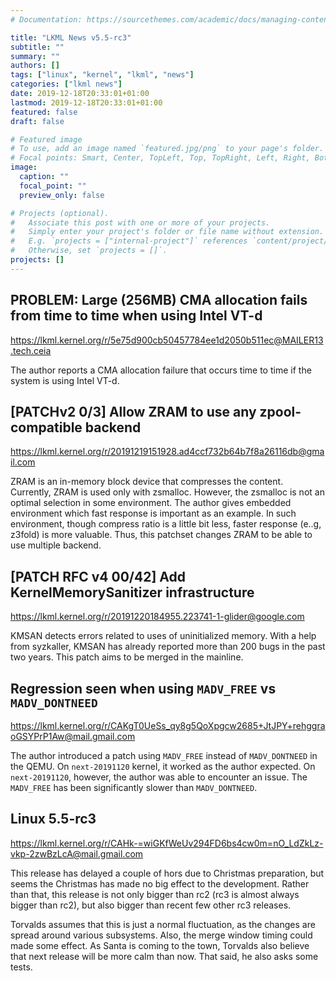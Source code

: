```yaml
---
# Documentation: https://sourcethemes.com/academic/docs/managing-content/

title: "LKML News v5.5-rc3"
subtitle: ""
summary: ""
authors: []
tags: ["linux", "kernel", "lkml", "news"]
categories: ["lkml news"]
date: 2019-12-18T20:33:01+01:00
lastmod: 2019-12-18T20:33:01+01:00
featured: false
draft: false

# Featured image
# To use, add an image named `featured.jpg/png` to your page's folder.
# Focal points: Smart, Center, TopLeft, Top, TopRight, Left, Right, BottomLeft, Bottom, BottomRight.
image:
  caption: ""
  focal_point: ""
  preview_only: false

# Projects (optional).
#   Associate this post with one or more of your projects.
#   Simply enter your project's folder or file name without extension.
#   E.g. `projects = ["internal-project"]` references `content/project/deep-learning/index.md`.
#   Otherwise, set `projects = []`.
projects: []
---
```


PROBLEM: Large (256MB) CMA allocation fails from time to time when using Intel VT-d
-----------------------------------------------------------------------------------

https://lkml.kernel.org/r/5e75d900cb50457784ee1d2050b511ec@MAILER13.tech.ceia

The author reports a CMA allocation failure that occurs time to time if the
system is using Intel VT-d.


[PATCHv2 0/3] Allow ZRAM to use any zpool-compatible backend
------------------------------------------------------------

https://lkml.kernel.org/r/20191219151928.ad4ccf732b64b7f8a26116db@gmail.com

ZRAM is an in-memory block device that compresses the content.  Currently, ZRAM
is used only with zsmalloc.  However, the zsmalloc is not an optimal selection
in some environment.  The author gives embedded environment which fast response
is important as an example.  In such environment, though compress ratio is a
little bit less, faster response (e..g, z3fold) is more valuable.  Thus, this
patchset changes ZRAM to be able to use multiple backend.


[PATCH RFC v4 00/42] Add KernelMemorySanitizer infrastructure
-------------------------------------------------------------

https://lkml.kernel.org/r/20191220184955.223741-1-glider@google.com

KMSAN detects errors related to uses of uninitialized memory.  With a help from
syzkaller, KMSAN has already reported more than 200 bugs in the past two years.
This patch aims to be merged in the mainline.


Regression seen when using `MADV_FREE` vs `MADV_DONTNEED`
---------------------------------------------------------

https://lkml.kernel.org/r/CAKgT0UeSs_qy8g5QoXpgcw2685+JtJPY+rehggraoGSYPrP1Aw@mail.gmail.com

The author introduced a patch using `MADV_FREE` instead of `MADV_DONTNEED` in
the QEMU.  On `next-20191120` kernel, it worked as the author expected.  On
`next-20191120`, however, the author was able to encounter an issue.  The
`MADV_FREE` has been significantly slower than `MADV_DONTNEED`.


Linux 5.5-rc3
-------------

https://lkml.kernel.org/r/CAHk-=wiGKfWeUv294FD6bs4cw0m=nO_LdZkLz-vkp-2zwBzLcA@mail.gmail.com

This release has delayed a couple of hors due to Christmas preparation, but
seems the Christmas has made no big effect to the development.  Rather than
that, this release is not only bigger than rc2 (rc3 is almost always bigger
than rc2), but also bigger than recent few other rc3 releases.

Torvalds assumes that this is just a normal fluctuation, as the changes are
spread around various subsystems.  Also, the merge window timing could made
some effect.  As Santa is coming to the town, Torvalds also believe that next
release will be more calm than now.  That said, he also asks some tests.
